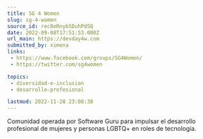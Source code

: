 ```yaml
---
title: SG 4 Women
slug: sg-4-women
source_id: rec0eRnyb5DuhPdSQ
date: 2022-09-08T17:51:53.000Z
url_main: https://devday4w.com
submitted_by: ximena
links: 
 - https://www.facebook.com/groups/SG4Women/
 - https://twitter.com/sg4women

topics: 
 - diversidad-e-inclusion
 - desarrollo-profesional

lastmod: 2022-11-28 23:08:30
---
```


Comunidad operada por Software Guru para impulsar el desarrollo profesional de mujeres y personas LGBTQ+ en roles de tecnología.
